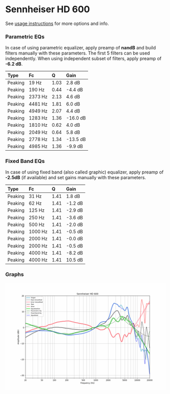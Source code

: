 # Sennheiser HD 600
See [usage instructions](https://github.com/jaakkopasanen/AutoEq#usage) for more options and info.

### Parametric EQs
In case of using parametric equalizer, apply preamp of **nandB** and build filters manually
with these parameters. The first 5 filters can be used independently.
When using independent subset of filters, apply preamp of **-6.2 dB**.

| Type    | Fc      |    Q | Gain     |
|:--------|:--------|:-----|:---------|
| Peaking | 19 Hz   | 1.03 | 2.8 dB   |
| Peaking | 190 Hz  | 0.44 | -4.4 dB  |
| Peaking | 2373 Hz | 2.13 | 4.6 dB   |
| Peaking | 4481 Hz | 1.81 | 6.0 dB   |
| Peaking | 4949 Hz | 2.07 | 4.4 dB   |
| Peaking | 1283 Hz | 1.36 | -16.0 dB |
| Peaking | 1810 Hz | 0.62 | 4.0 dB   |
| Peaking | 2049 Hz | 0.64 | 5.8 dB   |
| Peaking | 2778 Hz | 1.34 | -13.5 dB |
| Peaking | 4985 Hz | 1.36 | -9.9 dB  |

### Fixed Band EQs
In case of using fixed band (also called graphic) equalizer, apply preamp of **-2.5dB**
(if available) and set gains manually with these parameters.

| Type    | Fc      |    Q | Gain    |
|:--------|:--------|:-----|:--------|
| Peaking | 31 Hz   | 1.41 | 1.8 dB  |
| Peaking | 62 Hz   | 1.41 | -1.2 dB |
| Peaking | 125 Hz  | 1.41 | -2.9 dB |
| Peaking | 250 Hz  | 1.41 | -3.6 dB |
| Peaking | 500 Hz  | 1.41 | -2.0 dB |
| Peaking | 1000 Hz | 1.41 | -0.5 dB |
| Peaking | 2000 Hz | 1.41 | -0.0 dB |
| Peaking | 2000 Hz | 1.41 | -0.5 dB |
| Peaking | 4000 Hz | 1.41 | -8.2 dB |
| Peaking | 4000 Hz | 1.41 | 10.5 dB |

### Graphs
![](./Sennheiser%20HD%20600.png)
